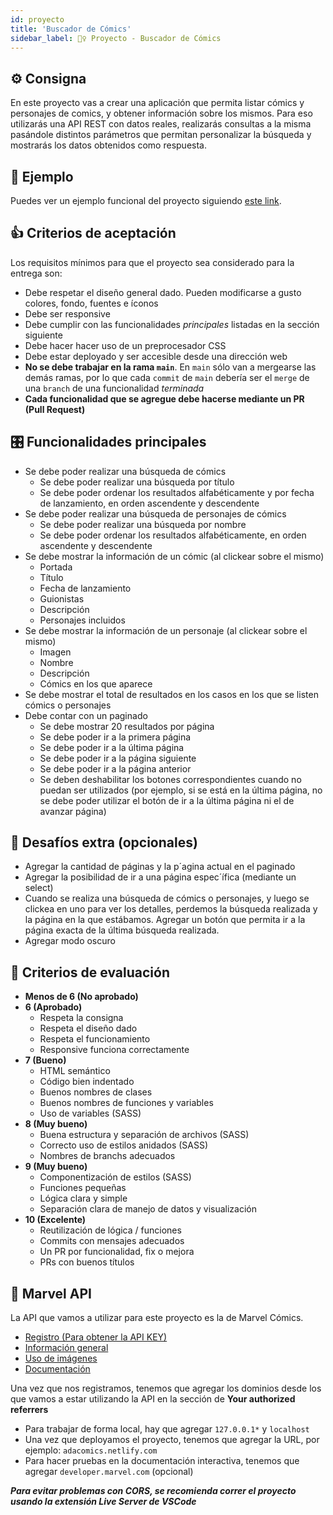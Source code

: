 ```yaml
---
id: proyecto
title: 'Buscador de Cómics'
sidebar_label: 🦸‍♀️ Proyecto - Buscador de Cómics
---
```


## ⚙️ Consigna

En este proyecto vas a crear una aplicación que permita listar cómics y personajes de comics, y obtener información sobre los mismos. Para eso utilizarás una API REST con datos reales, realizarás consultas a la misma pasándole distintos parámetros que permitan personalizar la búsqueda y mostrarás los datos obtenidos como respuesta.

## 👀 Ejemplo

Puedes ver un ejemplo funcional del proyecto siguiendo [este link](https://frontend-proyecto-comics.adaitw.org/).

## 👍 Criterios de aceptación

Los requisitos mínimos para que el proyecto sea considerado para la entrega son:

- Debe respetar el diseño general dado. Pueden modificarse a gusto colores, fondo, fuentes e íconos
- Debe ser responsive
- Debe cumplir con las funcionalidades _principales_ listadas en la sección siguiente
- Debe hacer hacer uso de un preprocesador CSS
- Debe estar deployado y ser accesible desde una dirección web
- **No se debe trabajar en la rama `main`**. En `main` sólo van a mergearse las demás ramas, por lo que cada `commit` de `main` debería ser el `merge` de una `branch` de una funcionalidad _terminada_
- **Cada funcionalidad que se agregue debe hacerse mediante un PR (Pull Request)**

## 🎛 Funcionalidades principales

- Se debe poder realizar una búsqueda de cómics
  - Se debe poder realizar una búsqueda por título
  - Se debe poder ordenar los resultados alfabéticamente y por fecha de lanzamiento, en orden ascendente y descendente
- Se debe poder realizar una búsqueda de personajes de cómics
  - Se debe poder realizar una búsqueda por nombre
  - Se debe poder ordenar los resultados alfabéticamente, en orden ascendente y descendente
- Se debe mostrar la información de un cómic (al clickear sobre el mismo)
  - Portada
  - Título
  - Fecha de lanzamiento
  - Guionistas
  - Descripción
  - Personajes incluidos
- Se debe mostrar la información de un personaje (al clickear sobre el mismo)
  - Imagen
  - Nombre
  - Descripción
  - Cómics en los que aparece
- Se debe mostrar el total de resultados en los casos en los que se listen cómics o personajes
- Debe contar con un paginado
  - Se debe mostrar 20 resultados por página
  - Se debe poder ir a la primera página
  - Se debe poder ir a la última página
  - Se debe poder ir a la página siguiente
  - Se debe poder ir a la página anterior
  - Se deben deshabilitar los botones correspondientes cuando no puedan ser utilizados (por ejemplo, si se está en la última página, no se debe poder utilizar el botón de ir a la última página ni el de avanzar página)

## 💪 Desafíos extra (opcionales)

- Agregar la cantidad de páginas y la p´agina actual en el paginado
- Agregar la posibilidad de ir a una página espec´ífica (mediante un select)
- Cuando se realiza una búsqueda de cómics o personajes, y luego se clickea en uno para ver los detalles, perdemos la búsqueda realizada y la página en la que estábamos. Agregar un botón que permita ir a la página exacta de la última búsqueda realizada.
- Agregar modo oscuro

## 📝 Criterios de evaluación

- **Menos de 6 (No aprobado)**
- **6 (Aprobado)**
  - Respeta la consigna
  - Respeta el diseño dado
  - Respeta el funcionamiento
  - Responsive funciona correctamente
- **7 (Bueno)**
  - HTML semántico
  - Código bien indentado
  - Buenos nombres de clases
  - Buenos nombres de funciones y variables
  - Uso de variables (SASS)
- **8 (Muy bueno)**
  - Buena estructura y separación de archivos (SASS)
  - Correcto uso de estilos anidados (SASS)
  - Nombres de branchs adecuados
- **9 (Muy bueno)**
  - Componentización de estilos (SASS)
  - Funciones pequeñas
  - Lógica clara y simple
  - Separación clara de manejo de datos y visualización
- **10 (Excelente)**
  - Reutilización de lógica / funciones
  - Commits con mensajes adecuados
  - Un PR por funcionalidad, fix o mejora
  - PRs con buenos títulos

## 🧰 Marvel API

La API que vamos a utilizar para este proyecto es la de Marvel Cómics.

- [Registro (Para obtener la API KEY)](https://developer.marvel.com/account)
- [Información general](https://developer.marvel.com/documentation/generalinfo)
- [Uso de imágenes](https://developer.marvel.com/documentation/images)
- [Documentación](https://developer.marvel.com/docs)

Una vez que nos registramos, tenemos que agregar los dominios desde los que vamos a estar utilizando la API en la sección de **Your authorized referrers**

- Para trabajar de forma local, hay que agregar `127.0.0.1*` y `localhost`
- Una vez que deployamos el proyecto, tenemos que agregar la URL, por ejemplo: `adacomics.netlify.com`
- Para hacer pruebas en la documentación interactiva, tenemos que agregar `developer.marvel.com` (opcional)

**_Para evitar problemas con CORS, se recomienda correr el proyecto usando la extensión Live Server de VSCode_**
